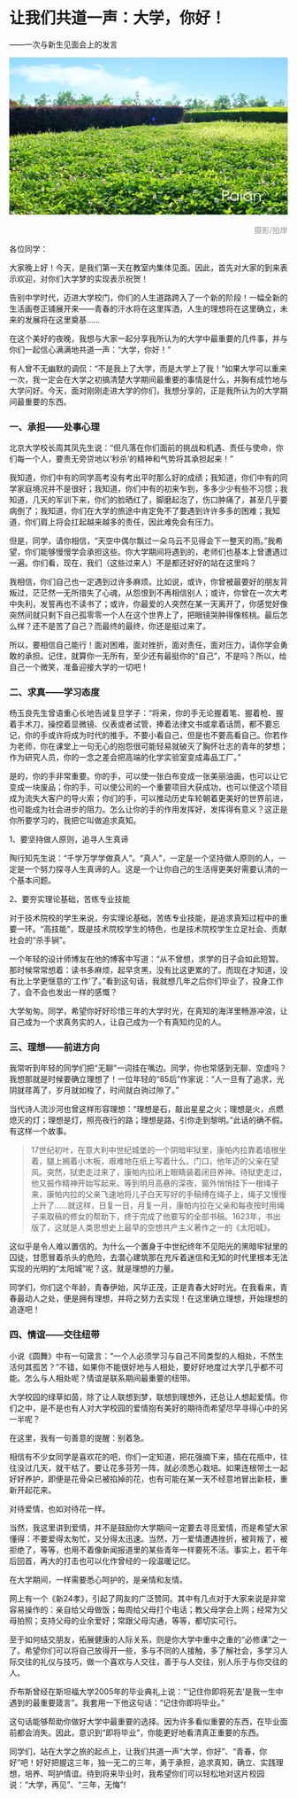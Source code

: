 # 让我们共道一声：大学，你好！

——一次与新生见面会上的发言

![菁菁校园](images/yehuacaodi.jpg)
<div style="margin-top:5px;color:#999;text-align:right;">摄影/拍岸</div>

各位同学：

大家晚上好！今天，是我们第一天在教室内集体见面。因此，首先对大家的到来表示欢迎，对你们大学梦的实现表示祝贺！

告别中学时代，迈进大学校门，你们的人生道路跨入了一个新的阶段！一幅全新的生活画卷正铺展开来——青春的汗水将在这里挥洒，人生的理想将在这里确立，未来的发展将在这里奠基……

在这个美好的夜晚，我想与大家一起分享我所认为的大学中最重要的几件事，并与你们一起信心满满地共道一声：“大学，你好！”

有人曾不无幽默的调侃：“不是我上了大学，而是大学上了我！”如果大学可以重来一次，我一定会在大学之初搞清楚大学期间最重要的事情是什么，并胸有成竹地与大学问好。今天，面对刚刚走进大学的你们，我想分享的，正是我所认为的大学期间最重要的东西。
 
### 一、承担——处事心理
 
北京大学校长周其凤先生说：“但凡落在你们面前的挑战和机遇、责任与使命，你们每一个人，要责无旁贷地以‘秒杀’的精神和气势将其承担起来！”

我知道，你们中有的同学高考没有考出平时那么好的成绩；我知道，你们中有的同学家庭境况并不是很好；我知道，你们中有的初来乍到，多多少少有些不习惯；我知道，几天的军训下来，你们的脸晒红了，脚磨起泡了，伤口肿痛了，甚至几乎要病倒了；我知道，你们在大学的旅途中肯定免不了要遇到许许多多的困难；我知道，你们肩上将会扛起越来越多的责任，因此难免会有压力。

但是，同学，请你相信，“天空中偶尔飘过一朵乌云不见得会下一整天的雨。”我希望，你们能够慢慢学会承担这些。你大学期间将遇到的，老师们也基本上曾遭遇过一遍。你们看，现在，我们（这些过来人）不是都还好好的站在这里吗？

我相信，你们自己也一定遇到过许多麻烦。比如说，或许，你曾被最要好的朋友背叛过，茫茫然一无所措失了心魂，从怨恨到不再相信别人；或许，你曾在一次大考中失利，发誓再也不读书了；或许，你最爱的人突然在某一天离开了，你感觉好像突然间就只剩下自己孤零零一个人在这个世界上了，把眼镜哭肿得像核桃。最后怎么样？还不是苦了自己？而最终的最终，你还是挺过来了。

所以，要相信自己能行！面对困难，面对挫折，面对责任，面对压力，请你学会勇敢的承担。记住，就算你一无所有，至少还有最挺你的“自己”，不是吗？所以，给自己一个微笑，准备迎接大学的一切吧！
 
### 二、求真——学习态度
 
杨玉良先生曾语重心长地告诫复旦学子：“将来，你的手无论握着笔、握着枪、握着手术刀，操控着显微镜、仪表或者试管，捧着法律文书或拿着话筒，都不要忘记，你的手或许将成为时代的推手。不要小看自己，但是也不要高看自己。你若作为老师，你在课堂上一句无心的抱怨很可能轻易就破灭了胸怀壮志的青年的梦想；作为研究人员，你的一念之差会把高端的化学实验室变成毒品工厂。”

是的，你的手非常重要。你的手，可以使一张白布变成一张美丽油画，也可以让它变成一块废品；你的手，可以使公司的一个重要项目大获成功，也可以使这个项目成为流失大客户的导火索；你们的手，可以推动历史车轮朝着更美好的世界前进，也可能成为社会进步的阻力。怎么让你的手的作用发挥好，发挥得有意义？这正是你所要学习的，我把它叫做追求真知。

1、要坚持做人原则，追寻人生真谛

陶行知先生说：“千学万学学做真人”。“真人”，一定是一个坚持做人原则的人，一定是一个努力探寻人生真谛的人。这是一个让你自己的生活得更美好需要认清的一个基本问题。

2、要夯实理论基础，苦练专业技能

对于技术院校的学生来说，夯实理论基础，苦练专业技能，是追求真知过程中的重要一环。“高技能”，既是技术院校学生的特色，也是技术院校学生立足社会、贡献社会的“杀手锏”。

一个年轻的设计师博友在他的博客中写道：“从不曾想，求学的日子会如此短暂。那时候常常想着：读书多麻烦，起早贪黑，没有比这更累的了。而现在才知道，没有比上学更惬意的‘工作’了。”看到这句话，我就想几年之后你们毕业了，投身工作了，会不会也发出一样的感慨？

大学匆匆。同学，希望你好好珍惜三年的大学时光，在真知的海洋里畅游冲浪，让自己成为一个求真务实的人，让自己成为一个有真知灼见的人。
 
### 三、理想——前进方向
 
我常听到年轻的同学们把“无聊”一词挂在嘴边。同学，你也常感到无聊、空虚吗？我想那就是时候要确立理想了！一位年轻的“85后”作家说：“人一旦有了追求，光阴就荏苒了，岁月就如梭了，时间就白驹过隙了。”

当代诗人流沙河也曾这样形容理想：“理想是石，敲出星星之火；理想是火，点燃熄灭的灯；理想是灯，照亮夜行的路；理想是路，引你走到黎明。”此话的确不假。有这样一个故事。

> 17世纪初叶，在意大利中世纪城堡的一个阴暗牢狱里，康帕内拉靠着墙根坐着，腿上搁着小木板，艰难地在纸上写着什么。门口，他年迈的父亲在望风。突然，狱吏走过来了，康帕内拉闭上眼睛装着闭目养神。待狱吏走过，他又振作精神开始写起来。等到明月高悬的深夜，窗外悄悄挂下一根绳子来，康帕内拉的父亲飞速地将儿子白天写好的手稿缚在绳子上，绳子又慢慢上升了……就这样，日复一日，月复一月，康帕内拉在父亲和每夜按时用绳子来取稿的修女的帮助下，终于完成了他要写的全部书稿。1623年，书出版了，这就是人类思想史上最早的空想共产主义著作之一的《太阳城》。

这似乎是令人难以置信的。为什么一个置身于中世纪终年不见阳光的黑暗牢狱里的囚徒，甘愿冒着杀头的危险，去潜心建筑那在充斥着迷信和无知的时代里根本无法实现的光明的“太阳城”呢？这，就是理想的力量。

同学们，你们这个年龄，青春伊始，风华正茂，正是青春大好时光。在我看来，青春最动人之处，便是拥有理想，并将之努力去实现！在这里确立理想，开始理想的追逐吧！
 
### 四、情谊——交往纽带
 
小说《圆舞》中有一句箴言：“一个人必须学习与自己不同类型的人相处，不然生活何其孤苦？”不错，如果你不能很好地与人相处，要好好地度过大学几乎都不可能。怎么与人相处呢？情谊是联系期间最重要的纽带。

大学校园的绿草如茵，除了让人联想到梦，联想到理想外，还总让人想起爱情。你们之中，是不是也有人对大学校园的爱情抱有美好的期待而希望尽早寻得心中的另一半呢？

在这里，我有一句善意的提醒：别着急。

相信有不少女同学是喜欢花的吧，你们一定知道，把花强摘下来，插在花瓶中，往往没过几天，就干枯了。要让花多芬芳一阵，就必须悉心栽培。如果连根带土一起好好养护，即便是花骨朵已被掐掉的花，也有可能在某一天不经意地冒出新枝，重新开起花来。

对待爱情，也如对待花一样。
    
当然，我这里讲到爱情，并不是鼓励你大学期间一定要去寻觅爱情，而是希望大家懂得：不要爱得太匆忙，又分得太迅速。当然，万一爱情遭遇挫折，被背叛了，被拒绝了，等等，也用不着像新闻报道里的某些青年一样要死不活。事实上，若干年后回首，再大的打击也可以化作曾经的一段温暖记忆。
    
在大学期间，一样需要悉心呵护的，是亲情和友情。

网上有一个《新24孝》，引起了网友的广泛赞同。其中有几点对于大家来说是非常容易操作的：亲自给父母做饭；每周给父母打个电话；教父母学会上网；经常为父母拍照；支持父母的业余爱好；常跟父母沟通，等等，都切实可行。

至于如何结交朋友，拓展健康的人际关系，则是你大学中重中之重的“必修课”之一了。希望你们可以将自己放得开一些，多与不同的人接触，多了解社会，多学习人际交往的礼仪与技巧，做一个喜欢与人交往，善于与人交往，别人乐于与你交往的人。
 
乔布斯曾经在斯坦福大学2005年的毕业典礼上说：“‘记住你即将死去’是我一生中遇到的最重要箴言”。我套用一下他这句话：“记住你即将毕业。”

这句话能够帮助你做好大学中最重要的选择。因为许多看似重要的东西，在毕业面前都会消失。因此，意识到“即将毕业”，你能更好地看清真正重要的东西。

同学们，站在大学之旅的起点上，让我们共道一声“大学，你好”、“青春，你好”吧！好好把握这三年，独一无二的三年，勇于承担，追求真知，确立、实践理想，培养、呵护情谊。待到将来毕业时，我希望你们可以轻松地对这片校园说：“大学，再见”、“三年，无悔”!
